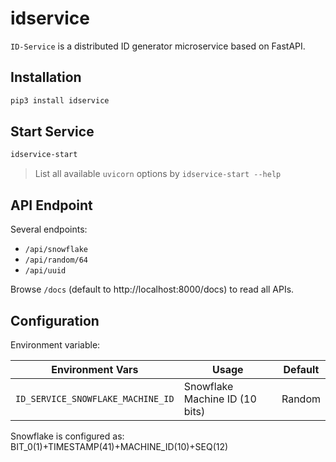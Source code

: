 # idservice

`ID-Service` is a distributed ID generator microservice based on FastAPI.

## Installation

```sh
pip3 install idservice
```

## Start Service

```sh
idservice-start
```

> List all available `uvicorn` options by `idservice-start --help`

## API Endpoint

Several endpoints:

-   `/api/snowflake`
-   `/api/random/64`
-   `/api/uuid`

Browse `/docs` (default to http://localhost:8000/docs) to read all APIs.

## Configuration

Environment variable:

| Environment Vars                  | Usage                          | Default |
| --------------------------------- | ------------------------------ | ------- |
| `ID_SERVICE_SNOWFLAKE_MACHINE_ID` | Snowflake Machine ID (10 bits) | Random  |

Snowflake is configured as: BIT_0(1)+TIMESTAMP(41)+MACHINE_ID(10)+SEQ(12)

